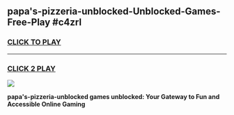 
## papa's-pizzeria-unblocked-Unblocked-Games-Free-Play #c4zrl
<h3>
<a href="https://us.freeplayer.one?title=papa's-pizzeria-unblocked&ref=9M">CLICK TO PLAY</a></h3>
<hr>

<h3>
<a href="https://us.freeplayer.one?title=papa's-pizzeria-unblocked&ref=9M">CLICK 2 PLAY</a>
  
</h3>

<a href="https://us.freeplayer.one?title=papa's-pizzeria-unblocked&ref=9M"><img src="https://clearcache.store/games.png"></a>


**papa's-pizzeria-unblocked games unblocked: Your Gateway to Fun and Accessible Online Gaming**
